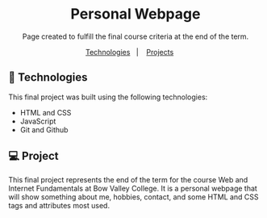<h1 align="center"> Personal Webpage </h1>

<p align="center">
Page created to fulfill the final course criteria at the end of the term.
</p>

<p align="center">
  <a href="#-tecnologias">Technologies</a>&nbsp;&nbsp;&nbsp;|&nbsp;&nbsp;&nbsp;
  <a href="#-projeto">Projects</a>&nbsp;&nbsp;&nbsp;&nbsp;&nbsp;&nbsp;
</p>


## 🚀 Technologies

This final project was built using the following technologies:

- HTML and CSS
- JavaScript
- Git and Github

## 💻 Project

This final project represents the end of the term for the course Web and Internet Fundamentals at Bow Valley College. It is a personal webpage that will show something about me, hobbies, contact, and some HTML and CSS tags and attributes most used.
